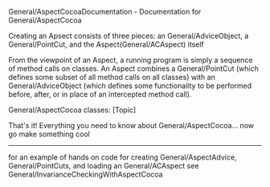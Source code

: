 General/AspectCocoaDocumentation - Documentation for General/AspectCocoa

Creating an Apsect consists of three pieces: an General/AdviceObject, a General/PointCut, and the Aspect(General/ACAspect) itself

From the viewpoint of an Aspect, a running program is simply a sequence of method calls on classes.  An Aspect combines a General/PointCut (which defines some subset of all method calls on all classes) with an General/AdviceObject (which defines some functionality to be performed before, after, or in place of an intercepted method call).

General/AspectCocoa classes: [Topic]

That's it!  Everything you need to know about General/AspectCocoa... now go make something cool

----

for an example of hands on code for creating General/AspectAdvice, General/PointCuts, and loading an General/ACAspect see General/InvarianceCheckingWithAspectCocoa